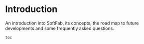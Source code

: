 # Introduction

An introduction into SoftFab, its concepts, the road map to future developments and some frequently asked questions.

```sf
toc
```
